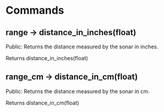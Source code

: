 # Commands

## range → distance_in_inches(float)

Public: Returns the distance measured by the sonar in inches.

Returns distance_in_inches(float)

## range_cm → distance_in_cm(float)

Public: Returns the distance measured by the sonar in cm.

Returns distance_in_cm(float)